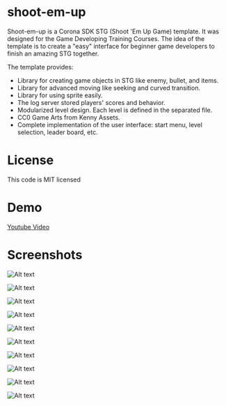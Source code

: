 # shoot-em-up
Shoot-em-up is a Corona SDK STG (Shoot 'Em Up Game) template. It was designed for the Game Developing Training Courses. The idea of the template is to create a "easy" interface for beginner game developers to finish an amazing STG together.

The template provides:

* Library for creating game objects in STG like enemy, bullet, and items.
* Library for advanced moving like seeking and curved transition.
* Library for using sprite easily.
* The log server stored players' scores and behavior.
* Modularized level design. Each level is defined in the separated file.
* CC0 Game Arts from Kenny Assets.
* Complete implementation of the user interface: start menu, level selection, leader board, etc.

# License

This code is MIT licensed

# Demo
[Youtube Video](https://youtu.be/eyVKpGKyC0o)

# Screenshots

![Alt text](/screenshot/1.jpg?raw=true "Screenshots")

![Alt text](/screenshot/2.jpg?raw=true "Screenshots")

![Alt text](/screenshot/3.jpg?raw=true "Screenshots")

![Alt text](/screenshot/4.jpg?raw=true "Screenshots")

![Alt text](/screenshot/5.jpg?raw=true "Screenshots")

![Alt text](/screenshot/6.jpg?raw=true "Screenshots")

![Alt text](/screenshot/7.jpg?raw=true "Screenshots")

![Alt text](/screenshot/8.jpg?raw=true "Screenshots")

![Alt text](/screenshot/9.jpg?raw=true "Screenshots")

![Alt text](/screenshot/10.jpg?raw=true "Screenshots")
